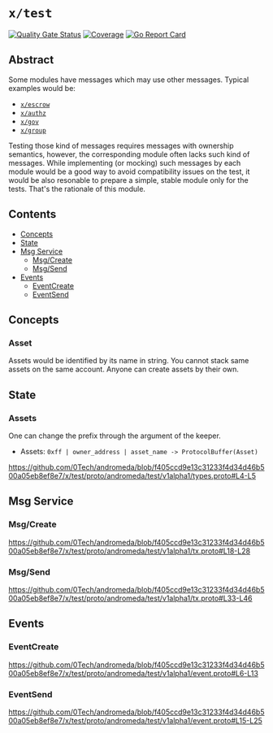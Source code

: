 # `x/test`

[![Quality Gate Status](https://sonarcloud.io/api/project_badges/measure?project=0tech_andromeda_x-test&metric=alert_status)](https://sonarcloud.io/summary/new_code?id=0tech_andromeda_x-test)
[![Coverage](https://sonarcloud.io/api/project_badges/measure?project=0tech_andromeda_x-test&metric=coverage)](https://sonarcloud.io/summary/new_code?id=0tech_andromeda_x-test)
[![Go Report Card](https://goreportcard.com/badge/github.com/0tech/andromeda/x/test)](https://goreportcard.com/report/github.com/0tech/andromeda/x/test)

## Abstract

Some modules have messages which may use other messages. Typical examples would
be:

* [`x/escrow`](../escrow/README.md)
* [`x/authz`](https://github.com/cosmos/cosmos-sdk/blob/v0.50.3/x/authz/README.md)
* [`x/gov`](https://github.com/cosmos/cosmos-sdk/blob/v0.50.3/x/gov/README.md)
* [`x/group`](https://github.com/cosmos/cosmos-sdk/blob/v0.50.3/x/group/README.md)

Testing those kind of messages requires messages with ownership semantics,
however, the corresponding module often lacks such kind of messages. While
implementing (or mocking) such messages by each module would be a good way to
avoid compatibility issues on the test, it would be also resonable to prepare a
simple, stable module only for the tests. That's the rationale of this module.


## Contents

* [Concepts](#concepts)
* [State](#state)
* [Msg Service](#msg-service)
    * [Msg/Create](#msgcreate)
    * [Msg/Send](#msgsend)
* [Events](#events)
    * [EventCreate](#eventcreate)
    * [EventSend](#eventsend)


## Concepts

### Asset

Assets would be identified by its name in string. You cannot stack same assets
on the same account. Anyone can create assets by their own.


## State

### Assets

One can change the prefix through the argument of the keeper.

* Assets: `0xff | owner_address | asset_name -> ProtocolBuffer(Asset)`

https://github.com/0Tech/andromeda/blob/f405ccd9e13c31233f4d34d46b500a05eb8ef8e7/x/test/proto/andromeda/test/v1alpha1/types.proto#L4-L5

## Msg Service

### Msg/Create

https://github.com/0Tech/andromeda/blob/f405ccd9e13c31233f4d34d46b500a05eb8ef8e7/x/test/proto/andromeda/test/v1alpha1/tx.proto#L18-L28

### Msg/Send

https://github.com/0Tech/andromeda/blob/f405ccd9e13c31233f4d34d46b500a05eb8ef8e7/x/test/proto/andromeda/test/v1alpha1/tx.proto#L33-L46


## Events

### EventCreate

https://github.com/0Tech/andromeda/blob/f405ccd9e13c31233f4d34d46b500a05eb8ef8e7/x/test/proto/andromeda/test/v1alpha1/event.proto#L6-L13

### EventSend

https://github.com/0Tech/andromeda/blob/f405ccd9e13c31233f4d34d46b500a05eb8ef8e7/x/test/proto/andromeda/test/v1alpha1/event.proto#L15-L25
